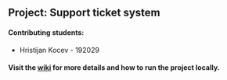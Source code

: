 ## Project: Support ticket system

#### Contributing students:

- Hristijan Kocev - 192029

#### Visit the [wiki](https://github.com/hristijankocev/support-ticket-system/wiki) for more details and how to run the project locally.
